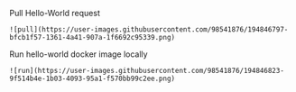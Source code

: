 Pull Hello-World request
```
![pull](https://user-images.githubusercontent.com/98541876/194846797-bfcb1f57-1361-4a41-907a-1f6692c95339.png)

```

Run hello-world docker image locally
```
![run](https://user-images.githubusercontent.com/98541876/194846823-9f514b4e-1b03-4093-95a1-f570bb99c2ee.png)

```
